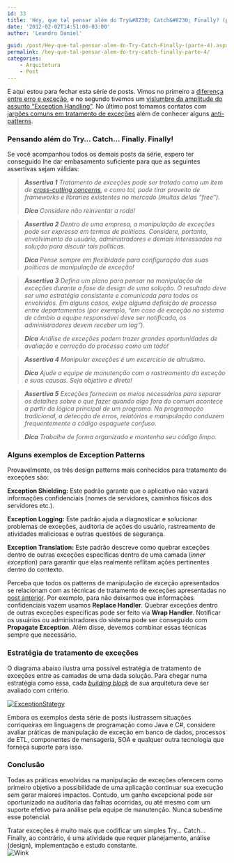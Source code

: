 ```yaml
---
id: 33
title: 'Hey, que tal pensar além do Try&#8230; Catch&#8230; Finally? (parte 4)'
date: '2012-02-02T14:51:00-03:00'
author: 'Leandro Daniel'

guid: /post/Hey-que-tal-pensar-alem-do-Try-Catch-Finally-(parte-4).aspx
permalink: /hey-que-tal-pensar-alem-do-try-catch-finally-parte-4/
categories:
    - Arquitetura
    - Post
---
```


E aqui estou para fechar esta série de posts. Vimos no primeiro a [diferença entre erro e exceção](http://www.leandrodaniel.com/post/Hey-que-tal-pensar-alem-do-Try-Catch-Finally), e no segundo tivemos um [vislumbre da amplitude do assunto “Exception Handling”](http://www.leandrodaniel.com/post/Hey-que-tal-pensar-alem-do-Try-Catch-Finally-(parte-2)). No último post tomamos contatos com [jargões comuns em tratamento de exceções](http://www.leandrodaniel.com/post/Hey-que-tal-pensar-alem-do-Try-Catch-Finally-(parte-3)) além de conhecer alguns [anti-patterns](http://www.leandrodaniel.com/post/Hey-que-tal-pensar-alem-do-Try-Catch-Finally-(parte-3)).

### Pensando além do Try… Catch… Finally. Finally!

Se você acompanhou todos os demais posts da série, espero ter conseguido lhe dar embasamento suficiente para que as seguintes assertivas sejam válidas:

> ***Assertiva 1** Tratamento de exceções pode ser tratado como um item de [cross-cutting concerns](http://en.wikipedia.org/wiki/Cross-cutting_concern), e como tal, pode tirar proveito de frameworks e libraries existentes no mercado (muitas delas “free”).*
> 
> ***Dica** Considere não reinventar a roda!*

> ***Assertiva 2** Dentro de uma empresa, a manipulação de exceções pode ser expressa em termos de políticas. Considere, portanto, envolvimento do usuário, administradores e demais interessados na solução para discutir tais políticas.*
> 
> ***Dica** Pense sempre em flexibidade para configuração das suas políticas de manipulação de exceção!*

> ***Assertiva 3** Defina um plano para pensar na manipulação de exceções durante a fase de design de uma solução. O resultado deve ser uma estratégia consistente e comunicada para todos os envolvidos. Em alguns casos, exige alguma definição de processo entre departamentos (por exemplo, “em caso de exceção no sistema de câmbio a equipe responsável deve ser notificada, os administradores devem receber um log”).*
> 
> ***Dica** Análise de exceções podem trazer grandes oportunidades de avaliação e correção do processo como um todo!*

> ***Assertiva 4** Manipular exceções é um excercício de altruísmo.*
> 
> ***Dica** Ajude a equipe de manutenção com o rastreamento da exceção e suas causas. Seja objetivo e direto!*

> ***Assertiva 5** Exceções fornecem os meios necessários para separar os detalhes sobre o que fazer quando algo fora do comum acontece a partir da lógica principal de um programa. Na programação tradicional, a detecção de erros, relatórios e manipulação conduzem frequentemente a código espaguete confuso.*
> 
> ***Dica** Trabalhe de forma organizada e mantenha seu código limpo.*

### Alguns exemplos de Exception Patterns

Provavelmente, os três design patterns mais conhecidos para tratamento de exceções são:

**Exception Shielding:** Este padrão garante que o aplicativo não vazará informações confidenciais (nomes de servidores, caminhos físicos dos servidores etc.).

**Exception Logging:** Este padrão ajuda a diagnosticar e solucionar problemas de exceções, auditoria de ações do usuário, rastreamento de atividades maliciosas e outras questões de segurança.

**Exception Translation:** Este padrão descreve como quebrar exceções dentro de outras exceções específicas dentro de uma camada (*inner exception*) para garantir que elas realmente reflitam ações pertinentes dentro do contexto.

Perceba que todos os patterns de manipulação de exceção apresentados se relacionam com as técnicas de tratamento de exceções apresentadas no [post anterior](http://www.leandrodaniel.com/post/Hey-que-tal-pensar-alem-do-Try-Catch-Finally-(parte-3)). Por exemplo, para não deixarmos que informações confidenciais vazem usamos **Replace Handler**. Quebrar exceções dentro de outras exceções específicas pode ser feito via **Wrap Handler**. Notificar os usuários ou administradores do sistema pode ser conseguido com **Propagate Exception**. Além disse, devemos combinar essas técnicas sempre que necessário.

### Estratégia de tratamento de exceções

O diagrama abaixo ilustra uma possível estratégia de tratamento de exceções entre as camadas de uma dada solução. Para chegar numa estratégia como essa, cada [*building block*](http://pubs.opengroup.org/architecture/togaf9-doc/arch/chap37.html) de sua arquitetura deve ser avaliado com critério.

[![ExceptionStategy](http://leandrodaniel.com/pics/ExceptionStategy_thumb_1.png "ExceptionStategy")](http://leandrodaniel.com/pics/ExceptionStategy_1.png)

Embora os exemplos desta série de posts ilustrassem situações corriqueiras em linguagens de programação como Java e C#, considere avaliar práticas de manipulação de exceção em banco de dados, processos de ETL, componentes de mensageria, SOA e qualquer outra tecnologia que forneça suporte para isso.

### Conclusão

Todas as práticas envolvidas na manipulação de exceções oferecem como primeiro objetivo a possibilidade de uma aplicação continuar sua execução sem gerar maiores impactos. Contudo, um ganho excepcional pode ser oportunizado na auditoria das falhas ocorridas, ou até mesmo com um suporte efetivo para análise pela equipe de manutenção. Nunca subestime esse potencial.

Tratar exceções é muito mais que codificar um simples Try… Catch… Finally, ao contrário, é uma atividade que requer planejamento, análise (design), implementação e estudo constante.  
![Wink](http://www.leandrodaniel.com/editors/tiny_mce_3_4_3_1/plugins/emotions/img/smiley-wink.gif "Wink")